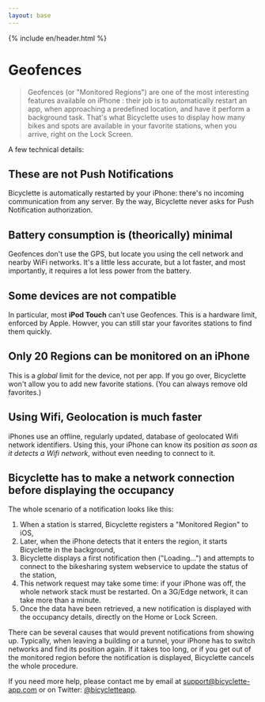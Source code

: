 ```yaml
---
layout: base
---
```


{% include en/header.html %}

# Geofences

> Geofences (or "Monitored Regions") are one of the most interesting features available on iPhone : their job is to automatically restart an app, when approaching a predefined location, and have it perform a background task. That's what Bicyclette uses to display how many bikes and spots are available in your favorite stations, when you arrive, right on the Lock Screen. 

A few technical details:

## These are not Push Notifications

Bicyclette is automatically restarted by your iPhone: there's no incoming communication from any server. By the way, Bicyclette never asks for Push Notification authorization.

## Battery consumption is (theorically) minimal

Geofences don't use the GPS, but locate you using the cell network and nearby WiFi networks. It's a little less accurate, but a lot faster, and most importantly, it requires a lot less power from the battery.

## Some devices are not compatible

In particular, most **iPod Touch** can't use Geofences. This is a hardware limit, enforced by Apple. Howver, you can still star your favorites stations to find them quickly.

## Only 20 Regions can be monitored on an iPhone

This is a *global* limit for the device, not per app. If you go over, Bicyclette won't allow you to add new favorite stations. (You can always remove old favorites.)

## Using Wifi, Geolocation is much faster

iPhones use an offline, regularly updated, database of geolocated Wifi network identifiers. Using this, your iPhone can know its position *as soon as it detects a Wifi network*, without even needing to connect to it.

## Bicyclette has to make a network connection before displaying the occupancy

The whole scenario of a notification looks like this:


1. When a station is starred, Bicyclette registers a "Monitored Region" to iOS,
2. Later, when the iPhone detects that it enters the region, it starts Bicyclette in the background,
3. Bicyclette displays a first notification then ("Loading…") and attempts to connect to the bikesharing system webservice to update the status of the station,
4. This network request may take some time: if your iPhone was off, the whole network stack must be restarted. On a 3G/Edge network, it can take more than a minute.
5. Once the data have been retrieved, a new notification is displayed with the occupancy details, directly on the Home or Lock Screen.

There can be several causes that would prevent notifications from showing up. Typically, when leaving a building or a tunnel, your iPhone has to switch networks and find its position again. If it takes too long, or if you get out of the monitored region before the notification is displayed, Bicyclette cancels the whole procedure.

If you need more help, please contact me by email at [support@bicyclette-app.com](mailto:support@bicyclette-app.com) or on Twitter: [@bicycletteapp](http://twitter.com/bicycletteapp).
